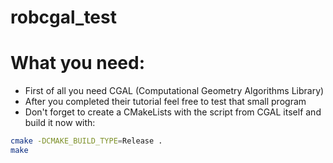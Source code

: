 # robcgal_test

# What you need:
- First of all you need CGAL (Computational Geometry Algorithms Library)
- After you completed their tutorial feel free to test that small program
- Don't forget to create a CMakeLists with the script from CGAL itself and build it now with:
```bash 
cmake -DCMAKE_BUILD_TYPE=Release .
make
```